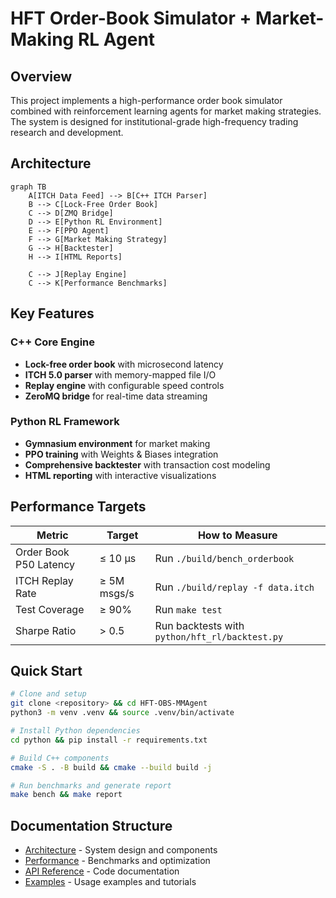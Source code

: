 # HFT Order-Book Simulator + Market-Making RL Agent

## Overview

This project implements a high-performance order book simulator combined with reinforcement learning agents for market making strategies. The system is designed for institutional-grade high-frequency trading research and development.

## Architecture

```mermaid
graph TB
    A[ITCH Data Feed] --> B[C++ ITCH Parser]
    B --> C[Lock-Free Order Book]
    C --> D[ZMQ Bridge]
    D --> E[Python RL Environment]
    E --> F[PPO Agent]
    F --> G[Market Making Strategy]
    G --> H[Backtester]
    H --> I[HTML Reports]
    
    C --> J[Replay Engine]
    C --> K[Performance Benchmarks]
```

## Key Features

### C++ Core Engine
- **Lock-free order book** with microsecond latency
- **ITCH 5.0 parser** with memory-mapped file I/O
- **Replay engine** with configurable speed controls
- **ZeroMQ bridge** for real-time data streaming

### Python RL Framework
- **Gymnasium environment** for market making
- **PPO training** with Weights & Biases integration
- **Comprehensive backtester** with transaction cost modeling
- **HTML reporting** with interactive visualizations

## Performance Targets

| Metric | Target | How to Measure |
|--------|--------|----------------|
| Order Book P50 Latency | ≤ 10 μs | Run `./build/bench_orderbook` |
| ITCH Replay Rate | ≥ 5M msgs/s | Run `./build/replay -f data.itch` |
| Test Coverage | ≥ 90% | Run `make test` |
| Sharpe Ratio | > 0.5 | Run backtests with `python/hft_rl/backtest.py` |

## Quick Start

```bash
# Clone and setup
git clone <repository> && cd HFT-OBS-MMAgent
python3 -m venv .venv && source .venv/bin/activate

# Install Python dependencies
cd python && pip install -r requirements.txt

# Build C++ components
cmake -S . -B build && cmake --build build -j

# Run benchmarks and generate report
make bench && make report
```

## Documentation Structure

- [Architecture](architecture.md) - System design and components
- [Performance](performance.md) - Benchmarks and optimization
- [API Reference](reference/) - Code documentation
- [Examples](examples/) - Usage examples and tutorials